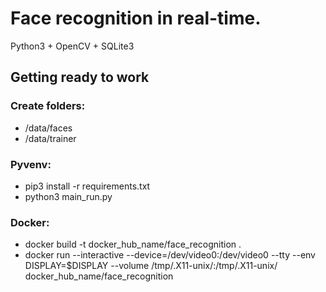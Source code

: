 # Face recognition in real-time.
Python3 + OpenCV + SQLite3
## Getting ready to work
### Create folders:
 - /data/faces
 - /data/trainer
### Pyvenv:
 - pip3 install -r requirements.txt
 - python3 main_run.py
### Docker:
 - docker build -t docker_hub_name/face_recognition .
 - docker run --interactive --device=/dev/video0:/dev/video0 --tty --env DISPLAY=$DISPLAY --volume /tmp/.X11-unix/:/tmp/.X11-unix/ docker_hub_name/face_recognition
